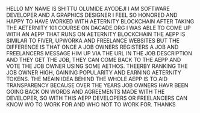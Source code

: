 HELLO MY NAME IS SHITTU OLUMIDE AYODEJI
I AM SOFTWARE DEVELOPER AND A GRAPHICS DESIGNER I FEEL SO HONORED AND HAPPY TO HAVE WORKED WITH AETERNITY BLOCKCHAIN
AFTER TAKING THE AETERNITY 101 COURSE ON DACADE.ORG I WAS ABLE TO COME UP WITH AN AEPP THAT RUNS ON AETERNITY BLOCKCHAIN
THE AEPP IS SIMILAR TO FIVER, UPWORKA AND FREELANCE WEBSITES
BUT THE DIFFERENCE IS THAT ONCE A JOB OWNERS REGISTERS A JOB AND FREELANCERS MESSAGE HIM UP VIA THE URL IN THE JOB DESCRIPTION
AND THEY GET THE JOB, THEY CAN COME BACK TO THE AEPP AND VOTE THE JOB OWNER USING SOME AETHOS.
THEERBY RANKING THE JOB OWNER HIGH, GAINING POPULARITY AND EARNING AETERNITY TOKENS.
THE MEAIN IDEA BEHIND THE WHOLE AEPP IS TO AID TRANSPARENCY BECAUSE OVER THE YEARS JOB OWNERS HAVR BEEN GOING BACK ON WORDS AND AGREEMENTS
MADE WITH THE DEVELOPER, SO WITH THIS AEPP DEVELOPERS OR FREELANCERS CAN KNOW WO TO WORK FOR AND WHO NOT TO WORK FOR.
THANKS

